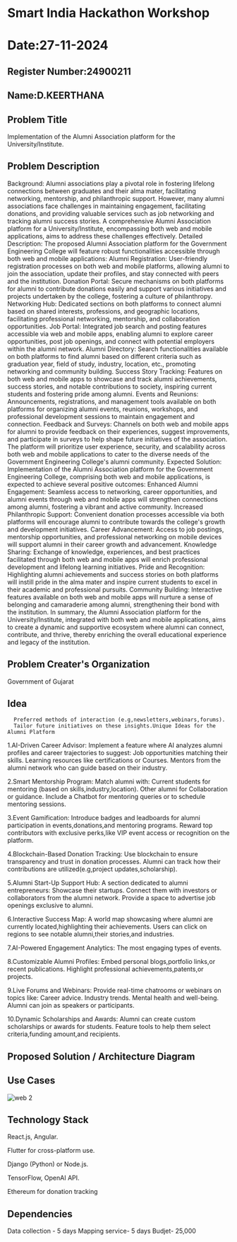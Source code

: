 # Smart India Hackathon Workshop
# Date:27-11-2024
## Register Number:24900211
## Name:D.KEERTHANA
## Problem Title
Implementation of the Alumni Association platform for the University/Institute.
## Problem Description
Background: Alumni associations play a pivotal role in fostering lifelong connections between graduates and their alma mater, facilitating networking, mentorship, and philanthropic support. However, many alumni associations face challenges in maintaining engagement, facilitating donations, and providing valuable services such as job networking and tracking alumni success stories. A comprehensive Alumni Association platform for a University/Institute, encompassing both web and mobile applications, aims to address these challenges effectively. Detailed Description: The proposed Alumni Association platform for the Government Engineering College will feature robust functionalities accessible through both web and mobile applications: Alumni Registration: User-friendly registration processes on both web and mobile platforms, allowing alumni to join the association, update their profiles, and stay connected with peers and the institution. Donation Portal: Secure mechanisms on both platforms for alumni to contribute donations easily and support various initiatives and projects undertaken by the college, fostering a culture of philanthropy. Networking Hub: Dedicated sections on both platforms to connect alumni based on shared interests, professions, and geographic locations, facilitating professional networking, mentorship, and collaboration opportunities. Job Portal: Integrated job search and posting features accessible via web and mobile apps, enabling alumni to explore career opportunities, post job openings, and connect with potential employers within the alumni network. Alumni Directory: Search functionalities available on both platforms to find alumni based on different criteria such as graduation year, field of study, industry, location, etc., promoting networking and community building. Success Story Tracking: Features on both web and mobile apps to showcase and track alumni achievements, success stories, and notable contributions to society, inspiring current students and fostering pride among alumni. Events and Reunions: Announcements, registrations, and management tools available on both platforms for organizing alumni events, reunions, workshops, and professional development sessions to maintain engagement and connection. Feedback and Surveys: Channels on both web and mobile apps for alumni to provide feedback on their experiences, suggest improvements, and participate in surveys to help shape future initiatives of the association. The platform will prioritize user experience, security, and scalability across both web and mobile applications to cater to the diverse needs of the Government Engineering College's alumni community. Expected Solution: Implementation of the Alumni Association platform for the Government Engineering College, comprising both web and mobile applications, is expected to achieve several positive outcomes: Enhanced Alumni Engagement: Seamless access to networking, career opportunities, and alumni events through web and mobile apps will strengthen connections among alumni, fostering a vibrant and active community. Increased Philanthropic Support: Convenient donation processes accessible via both platforms will encourage alumni to contribute towards the college's growth and development initiatives. Career Advancement: Access to job postings, mentorship opportunities, and professional networking on mobile devices will support alumni in their career growth and advancement. Knowledge Sharing: Exchange of knowledge, experiences, and best practices facilitated through both web and mobile apps will enrich professional development and lifelong learning initiatives. Pride and Recognition: Highlighting alumni achievements and success stories on both platforms will instill pride in the alma mater and inspire current students to excel in their academic and professional pursuits. Community Building: Interactive features available on both web and mobile apps will nurture a sense of belonging and camaraderie among alumni, strengthening their bond with the institution. In summary, the Alumni Association platform for the University/Institute, integrated with both web and mobile applications, aims to create a dynamic and supportive ecosystem where alumni can connect, contribute, and thrive, thereby enriching the overall educational experience and legacy of the institution.
## Problem Creater's Organization
Government of Gujarat

## Idea

      Preferred methods of interaction (e.g,newsletters,webinars,forums).
      Tailor future initiatives on these insights.Unique Ideas for the Alumni Platform
1.AI-Driven Career Advisor:
   Implement a feature where AI analyzes alumni profiles and career trajectories to suggest:
      Job opportunities matching their skills.
      Learning resources like certifications or Courses.
      Mentors from the alumni network who can guide based on their industry.

      
2.Smart Mentorship Program:
   Match alumni with:
      Current students for mentoring (based on skills,industry,location).
      Other alumni for Collaboration or guidance.
      Include a Chatbot for mentoring queries or to schedule mentoring sessions.

      
3.Event Gamification:
      Introduce badges and leadboards for alumni participation in events,donations,and mentoring programs.
      Reward top contributors with exclusive perks,like VIP event access or recognition on the platform.

      
4.Blockchain-Based Donation Tracking:
      Use blockchain to ensure transparency and trust in donation processes.
      Alumni can track how their contributions are utilized(e.g,project updates,scholarship).

      
5.Alumni Start-Up Support Hub:
   A section dedicated to alumni entrepreneurs:
      Showcase their startups.
      Connect them with investors or collaborators from the alumni network.
      Provide a space to advertise job openings exclusive to alumni.

      
6.Interactive Success Map:
      A world map showcasing where alumni are currently located,highlighting their achievements.
      Users can click on regions to see notable alumni,their stories,and industries.

      
7.AI-Powered Engagement Analytics:
      The most engaging types of events.

      
8.Customizable Alumni Profiles:
      Embed personal blogs,portfolio links,or recent publications.
      Highlight professional achievements,patents,or projects.

      
9.Live Forums and Webinars:
      Provide real-time chatrooms or webinars on topics like:
             Career advice.
             Industry trends.
             Mental health and well-being.
             Alumni can join as speakers or participants.

             
10.Dynamic Scholarships and Awards:
      Alumni can create custom scholarships or awards for students.
      Feature tools to help them select criteria,funding amount,and recipients.


## Proposed Solution / Architecture Diagram

    
## Use Cases
![web 2](https://github.com/user-attachments/assets/20f911bd-6427-4b29-a131-69d478cd0b6d)


## Technology Stack

React.js, Angular.

Flutter for cross-platform use.

Django (Python) or Node.js.

TensorFlow, OpenAI API.

Ethereum for donation tracking

## Dependencies
Data collection - 5 days
Mapping service- 5 days
Budjet- 25,000

